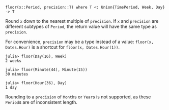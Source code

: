 ```
floor(x::Period, precision::T) where T <: Union{TimePeriod, Week, Day} -> T
```

Round `x` down to the nearest multiple of `precision`. If `x` and `precision` are different subtypes of `Period`, the return value will have the same type as `precision`.

For convenience, `precision` may be a type instead of a value: `floor(x, Dates.Hour)` is a shortcut for `floor(x, Dates.Hour(1))`.

```jldoctest
julia> floor(Day(16), Week)
2 weeks

julia> floor(Minute(44), Minute(15))
30 minutes

julia> floor(Hour(36), Day)
1 day
```

Rounding to a `precision` of `Month`s or `Year`s is not supported, as these `Period`s are of inconsistent length.
